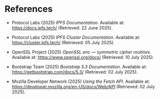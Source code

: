 # References

- Protocol Labs (2025) *IPFS Documentation*. Available at: https://docs.ipfs.tech/ (Retrieved: 22 June 2025).  

- Protocol Labs (2025) *IPFS Cluster Documentation*. Available at: https://cluster.ipfs.tech/ (Retrieved: 05 July 2025).  

- OpenSSL Project (2025) *OpenSSL enc — symmetric cipher routines*. Available at: https://www.openssl.org/docs/ (Retrieved: 10 July 2025).  

- Bootstrap Team (2025) *Bootstrap 5.3 Documentation*. Available at: https://getbootstrap.com/docs/5.3/ (Retrieved: 02 July 2025).  

- Mozilla Developer Network (2025) *Using the Fetch API*. Available at: https://developer.mozilla.org/en-US/docs/Web/API (Retrieved: 02 July 2025).  
